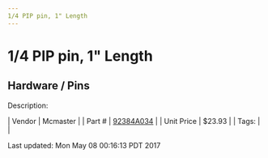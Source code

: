 ```yaml
---
1/4 PIP pin, 1" Length
---
```

# 1/4 PIP pin, 1" Length
## Hardware / Pins
Description: 	 

| Vendor | Mcmaster | 
| Part # | [92384A034](https://www.mcmaster.com/#92384A034) | 
| Unit Price | $23.93 | 
| Tags: |  | 

Last updated: Mon May 08 00:16:13 PDT 2017